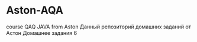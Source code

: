 # Aston-AQA
course QAQ JAVA from Aston
Данный репозиторий домашних заданий от Астон
Домашнее задания 6
